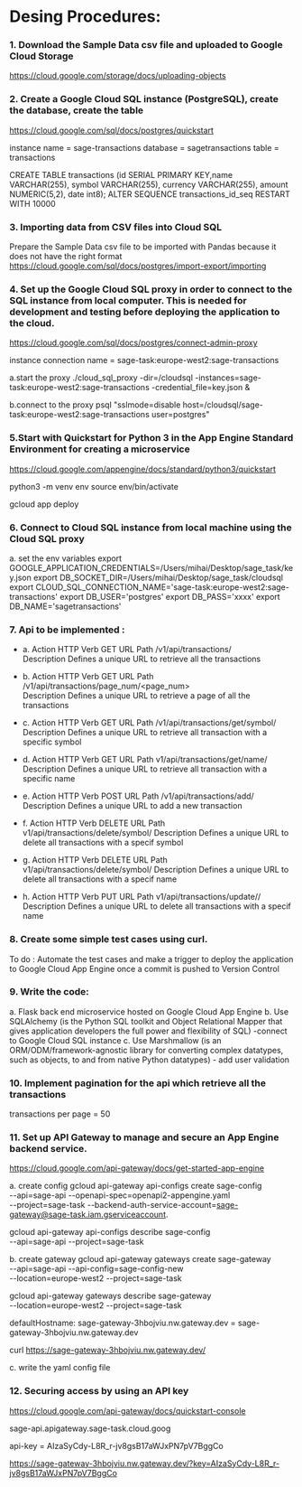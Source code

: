 

# Desing Procedures: 


### 1. Download the Sample Data csv file and uploaded to Google Cloud Storage 
https://cloud.google.com/storage/docs/uploading-objects


### 2. Create a Google Cloud SQL instance (PostgreSQL), create the database, create the table 
https://cloud.google.com/sql/docs/postgres/quickstart

instance name = sage-transactions
database = sagetransactions
table = transactions


CREATE TABLE transactions (id SERIAL PRIMARY KEY,name VARCHAR(255), symbol VARCHAR(255), currency VARCHAR(255), amount NUMERIC(5,2), date int8);
ALTER SEQUENCE transactions_id_seq RESTART WITH 10000

### 3. Importing data from CSV files into Cloud SQL
Prepare the Sample Data csv file to be imported with Pandas because it does not have the right format
https://cloud.google.com/sql/docs/postgres/import-export/importing


### 4. Set up the Google Cloud SQL proxy in order to connect to the SQL instance from local computer. This is needed for development and testing before deploying the application to the cloud.
https://cloud.google.com/sql/docs/postgres/connect-admin-proxy

instance connection name = sage-task:europe-west2:sage-transactions

a.start the proxy
./cloud_sql_proxy -dir=/cloudsql -instances=sage-task:europe-west2:sage-transactions -credential_file=key.json &

b.connect to the proxy
psql "sslmode=disable host=/cloudsql/sage-task:europe-west2:sage-transactions user=postgres"


### 5.Start with Quickstart for Python 3 in the App Engine Standard Environment for creating a microservice 
https://cloud.google.com/appengine/docs/standard/python3/quickstart

python3 -m venv env
source env/bin/activate

gcloud app deploy


### 6. Connect to Cloud SQL instance from local machine using the Cloud SQL proxy

a. set the env variables 
export GOOGLE_APPLICATION_CREDENTIALS=/Users/mihai/Desktop/sage_task/key.json
export DB_SOCKET_DIR=/Users/mihai/Desktop/sage_task/cloudsql
export CLOUD_SQL_CONNECTION_NAME='sage-task:europe-west2:sage-transactions'
export DB_USER='postgres'
export DB_PASS='xxxx'
export DB_NAME='sagetransactions'


### 7. Api to be implemented : 

- a.
Action	     HTTP 
Verb         GET
URL Path     /v1/api/transactions/  
Description  Defines a unique URL to retrieve all the transactions

- b.
Action	     HTTP 
Verb         GET
URL Path     /v1/api/transactions/page_num/<page_num>  
Description  Defines a unique URL to retrieve a page of all the transactions


- c.
Action	     HTTP 
Verb         GET
URL Path     /v1/api/transactions/get/symbol/<symbol> 
Description  Defines a unique URL to retrieve all transaction with a specific symbol

- d.
Action	     HTTP 
Verb         GET
URL Path     v1/api/transactions/get/name/<name>
Description  Defines a unique URL to retrieve all transaction with a specific name

- e.
Action	     HTTP 
Verb         POST
URL Path     /v1/api/transactions/add/
Description  Defines a unique URL to add a new transaction 

- f.
Action	     HTTP 
Verb         DELETE
URL Path     v1/api/transactions/delete/symbol/<symbol>
Description  Defines a unique URL to delete all transactions with a specif symbol

- g.
Action	     HTTP 
Verb         DELETE
URL Path     v1/api/transactions/delete/symbol/<name>
Description  Defines a unique URL to delete all transactions with a specif name


- h.
Action	     HTTP 
Verb         PUT
URL Path     v1/api/transactions/update/<symbol>/<currency>
Description  Defines a unique URL to delete all transactions with a specif name



### 8. Create some simple test cases using curl. 

To do : Automate the test cases and make a trigger to deploy the application to 
Google Cloud App Engine once a commit is pushed to Version Control 


### 9. Write the code:

a. Flask back end microservice hosted on Google Cloud App Engine
b. Use SQLAlchemy (is the Python SQL toolkit and Object Relational Mapper that 
gives application developers the full power and flexibility of SQL)
     -connect to Google Cloud SQL instance
c. Use Marshmallow (is an ORM/ODM/framework-agnostic library for converting 
complex datatypes, such as objects, to and from native Python datatypes)
     - add user validation 


### 10. Implement pagination for the api which retrieve all the transactions
transactions per page = 50   


### 11. Set up API Gateway to manage and secure an App Engine backend service.
https://cloud.google.com/api-gateway/docs/get-started-app-engine

a. create config
gcloud api-gateway api-configs create sage-config \
  --api=sage-api --openapi-spec=openapi2-appengine.yaml \
  --project=sage-task --backend-auth-service-account=sage-gateway@sage-task.iam.gserviceaccount.


  gcloud api-gateway api-configs describe sage-config \
  --api=sage-api --project=sage-task

b. create gateway
  gcloud api-gateway gateways create sage-gateway \
  --api=sage-api --api-config=sage-config-new \
  --location=europe-west2 --project=sage-task

  gcloud api-gateway gateways describe sage-gateway \
  --location=europe-west2 --project=sage-task

  defaultHostname: sage-gateway-3hbojviu.nw.gateway.dev = sage-gateway-3hbojviu.nw.gateway.dev

curl https://sage-gateway-3hbojviu.nw.gateway.dev/

c. write the yaml config file 


### 12. Securing access by using an API key
https://cloud.google.com/api-gateway/docs/quickstart-console

sage-api.apigateway.sage-task.cloud.goog

api-key = AIzaSyCdy-L8R_r-jv8gsB17aWJxPN7pV7BggCo

https://sage-gateway-3hbojviu.nw.gateway.dev/?key=AIzaSyCdy-L8R_r-jv8gsB17aWJxPN7pV7BggCo



